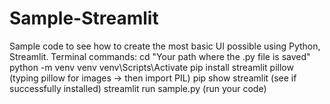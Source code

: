 # Sample-Streamlit
Sample code to see how to create the most basic UI possible using Python, Streamlit.
Terminal commands: 
cd "Your path where the .py file is saved"
python -m venv venv
venv\Scripts\Activate
pip install streamlit pillow (typing pillow for images -> then import PIL)
pip show streamlit (see if successfully installed)
streamlit run sample.py (run your code)
